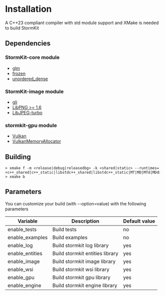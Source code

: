 # Installation

A C++23 compliant compiler with std module support and XMake is needed to build StormKit

## Dependencies
### StormKit-core module
- [glm](https://github.com/g-truc/glm)
- [frozen](https://github.com/serge-sans-paille/frozen)
- [unordered_dense](github.com/martinus/unordered_dense)

### StormKit-image module
- [gli](https://github.com/g-truc/gli)
- [LibPNG >= 1.6](http://www.libpng.org/pub/png/libpng.html)
- [LibJPEG-turbo](https://www.libjpeg-turbo.org)

### stormkit-gpu module
- [Vulkan](https://vulkan.lunarg.com)
- [VulkanMemoryAllocator](https://github.com/GPUOpen-LibrariesAndSDKs/VulkanMemoryAllocator)

## Building
```
> xmake f -m <release|debug|releasedbg> -k <shared|static> --runtimes=<c++_shared|c++_static|libstdc++_shared|libstdc++_static|MT|MD|MTd|MDd>
> xmake b
```

## Parameters
You can customize your build (with --option=value) with the following parameters 

|       Variable        |         Description             |                                   Default value                                       |
|-----------------------|---------------------------------|---------------------------------------------------------------------------------------|
| enable_tests          | Build tests                     | no                                                                                    |
| enable_examples       | Build examples                  | no                                                                                    |
| enable_log            | Build stormkit log library      | yes                                                                                   |
| enable_entities       | Build stormkit entities library | yes                                                                                   |
| enable_image          | Build stormkit image library    | yes                                                                                   |
| enable_wsi            | Build stormkit wsi library      | yes                                                                                   |
| enable_gpu            | Build stormkit gpu    library   | yes                                                                                   |
| enable_engine         | Build stormkit engine library   | yes                                                                                   |
